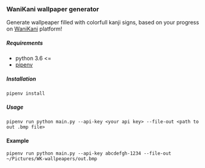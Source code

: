### WaniKani wallpaper generator
Generate wallpeaper filled with colorfull kanji signs, based on your progress on [WaniKani](https://www.wanikani.com/) platform!

##### Requirements

* python 3.6 <=
* [pipenv](https://pypi.org/project/pipenv/)

##### Installation

```
pipenv install
```

##### Usage

```
pipenv run python main.py --api-key <your api key> --file-out <path to out .bmp file>
```

#### Example

```
pipenv run python main.py --api-key abcdefgh-1234 --file-out ~/Pictures/WK-wallpeapers/out.bmp
```




